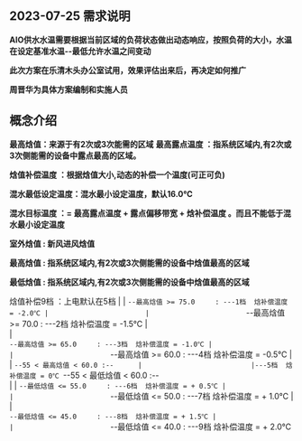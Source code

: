 
## 2023-07-25 需求说明

**AIO供水水温需要根据当前区域的负荷状态做出动态响应，按照负荷的大小，水温在设定基准水温--最低允许水温之间变动**

**此次方案在乐清木头办公室试用，效果评估出来后，再决定如何推广**

**周晋华为具体方案编制和实施人员**


## 概念介绍
**最高焓值：来源于有2次或3次能需的区域**
**最高露点温度    ：指系统区域内,有2次或3次侧能需的设备中露点最高的区域。**

**焓值补偿温度    ：根据焓值大小,动态的补偿一个温度(可正可负)**

**混水最低设定温度：混水最小设定温度，默认16.0℃**

**混水目标温度    ：= 最高露点温度 + 露点偏移带宽 + 焓补偿温度 。而且不能低于混水最小设定温度**

**室外焓值        : 新风进风焓值**

**最高焓值        : 指系统区域内,有2次或3次侧能需的设备中焓值最高的区域**

**最低焓值        : 指系统区域内,有2次或3次侧能需的设备中焓值最高的区域**

焓值补偿9档 ：上电默认在5档 
    |
    |
    `--最高焓值 >= 75.0     : ---1档  焓补偿温度 = -2.0℃
    |                       
    |                       
    `--最高焓值 >= 70.0     : ---2档  焓补偿温度 = -1.5℃
    |                       
    |                       
    `--最高焓值 >= 65.0     : ---3档  焓补偿温度 = -1.0℃
    |                       
    |                       
    `--最高焓值 >= 60.0     : ---4档  焓补偿温度 = -0.5℃
	|
    |
    `--55 < 最高焓值 < 60.0 :--   	
    |							|---5档  焓补偿温度 = 0℃
    `--55 < 最低焓值 < 60.0 :--                  
    |
    |
    `--最低焓值 <= 55.0     : ---6档  焓补偿温度 = + 0.5℃
    |                       
    |                       
    `--最低焓值 <= 50.0     : ---7档  焓补偿温度 = + 1.0℃
    |                       
    |                       
    `--最低焓值 <= 45.0     : ---8档  焓补偿温度 = + 1.5℃
    |                       
    |                       
    `--最低焓值 <= 40.0     : ---9档  焓补偿温度 = + 2.0℃
